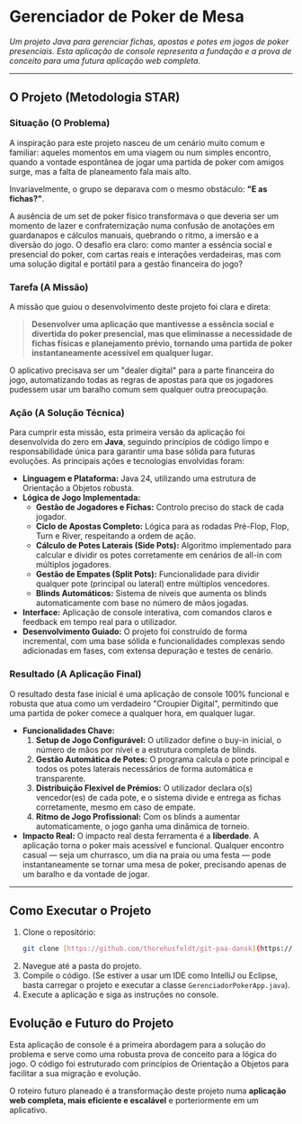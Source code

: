 # Gerenciador de Poker de Mesa

*Um projeto Java para gerenciar fichas, apostas e potes em jogos de poker presenciais. Esta aplicação de console representa a fundação e a prova de conceito para uma futura aplicação web completa.*

---

## O Projeto (Metodologia STAR)


### Situação (O Problema)

A inspiração para este projeto nasceu de um cenário muito comum e familiar: aqueles momentos em uma viagem ou num simples encontro, quando a vontade espontânea de jogar uma partida de poker com amigos surge, mas a falta de planeamento fala mais alto.

Invariavelmente, o grupo se deparava com o mesmo obstáculo: **"E as fichas?"**.

A ausência de um set de poker físico transformava o que deveria ser um momento de lazer e confraternização numa confusão de anotações em guardanapos e cálculos manuais, quebrando o ritmo, a imersão e a diversão do jogo. O desafio era claro: como manter a essência social e presencial do poker, com cartas reais e interações verdadeiras, mas com uma solução digital e portátil para a gestão financeira do jogo?

### Tarefa (A Missão)

A missão que guiou o desenvolvimento deste projeto foi clara e direta:

> **Desenvolver uma aplicação que mantivesse a essência social e divertida do poker presencial, mas que eliminasse a necessidade de fichas físicas e planejamento prévio, tornando uma partida de poker instantaneamente acessível em qualquer lugar.**

O aplicativo precisava ser um "dealer digital" para a parte financeira do jogo, automatizando todas as regras de apostas para que os jogadores pudessem usar um baralho comum sem qualquer outra preocupação.

### Ação (A Solução Técnica)

Para cumprir esta missão, esta primeira versão da aplicação foi desenvolvida do zero em **Java**, seguindo princípios de código limpo e responsabilidade única para garantir uma base sólida para futuras evoluções. As principais ações e tecnologias envolvidas foram:

* **Linguagem e Plataforma:** Java 24, utilizando uma estrutura de Orientação a Objetos robusta.
* **Lógica de Jogo Implementada:**
    * **Gestão de Jogadores e Fichas:** Controlo preciso do stack de cada jogador.
    * **Ciclo de Apostas Completo:** Lógica para as rodadas Pré-Flop, Flop, Turn e River, respeitando a ordem de ação.
    * **Cálculo de Potes Laterais (Side Pots):** Algoritmo implementado para calcular e dividir os potes corretamente em cenários de all-in com múltiplos jogadores.
    * **Gestão de Empates (Split Pots):** Funcionalidade para dividir qualquer pote (principal ou lateral) entre múltiplos vencedores.
    * **Blinds Automáticos:** Sistema de níveis que aumenta os blinds automaticamente com base no número de mãos jogadas.
* **Interface:** Aplicação de console interativa, com comandos claros e feedback em tempo real para o utilizador.
* **Desenvolvimento Guiado:** O projeto foi construído de forma incremental, com uma base sólida e funcionalidades complexas sendo adicionadas em fases, com extensa depuração e testes de cenário.

### Resultado (A Aplicação Final)

O resultado desta fase inicial é uma aplicação de console 100% funcional e robusta que atua como um verdadeiro "Croupier Digital", permitindo que uma partida de poker comece a qualquer hora, em qualquer lugar.

* **Funcionalidades Chave:**
    1.  **Setup de Jogo Configurável:** O utilizador define o buy-in inicial, o número de mãos por nível e a estrutura completa de blinds.
    2.  **Gestão Automática de Potes:** O programa calcula o pote principal e todos os potes laterais necessários de forma automática e transparente.
    3.  **Distribuição Flexível de Prémios:** O utilizador declara o(s) vencedor(es) de cada pote, e o sistema divide e entrega as fichas corretamente, mesmo em caso de empate.
    4.  **Ritmo de Jogo Profissional:** Com os blinds a aumentar automaticamente, o jogo ganha uma dinâmica de torneio.
* **Impacto Real:**
    O impacto real desta ferramenta é a **liberdade**. A aplicação torna o poker mais acessível e funcional. Qualquer encontro casual — seja um churrasco, um dia na praia ou uma festa — pode instantaneamente se tornar uma mesa de poker, precisando apenas de um baralho e da vontade de jogar.

---

## Como Executar o Projeto

1.  Clone o repositório:
    ```bash
    git clone [https://github.com/thorehusfeldt/git-paa-dansk](https://github.com/thorehusfeldt/git-paa-dansk)
    ```
2.  Navegue até a pasta do projeto.
3.  Compile o código. (Se estiver a usar um IDE como IntelliJ ou Eclipse, basta carregar o projeto e executar a classe `GerenciadorPokerApp.java`).
4.  Execute a aplicação e siga as instruções no console.

## Evolução e Futuro do Projeto

Esta aplicação de console é a primeira abordagem para a solução do problema e serve como uma robusta prova de conceito para a lógica do jogo. O código foi estruturado com princípios de Orientação a Objetos para facilitar a sua migração e evolução.

O roteiro futuro planeado é a transformação deste projeto numa **aplicação web completa, mais eficiente e escalável** e porteriormente em um aplicativo.

